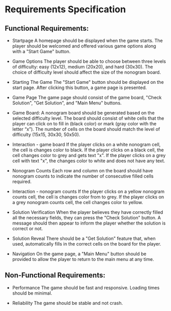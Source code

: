 # Requirements Specification

## Functional Requirements:

*  Startpage
A homepage should be displayed when the game starts. The player should be welcomed and offered various game options along with a "Start Game" button.

* Game Options
The player should be able to choose between three levels of difficulty: easy (12x12), medium (20x20), and hard (30x30).
The choice of difficulty level should affect the size of the nonogram board.

* Starting The Game
The "Start Game" button should be displayed on the start page. After clicking this button, a game page is presented.

* Game Page
The game page should consist of the game board, "Check Solution", "Get Solution", and "Main Menu" buttons.

* Game Board:
A nonogram board should be generated based on the selected difficulty level.
The board should consist of white cells that the player can click on to fill in (black color) or mark (gray color with the letter “x”).
The number of cells on the board should match the level of difficulty (15x15, 30x30, 50x50).

* Interaction - game board
If the player clicks on a white nonogram cell, the cell is changes color to black. If the player clicks on a black cell, the cell changes color to grey and gets text "x". If the player clicks on a grey cell with text "x", the changes color to white and does not have any text.

* Nonogram Counts
Each row and column on the board should have nonogram counts to indicate the number of consecutive filled cells required.

* Interaction - nonogram counts
If the player clicks on a yellow nonogram counts cell, the cell is changes color from to grey. If the player clicks on a grey nonogram counts cell, the cell changes color to yellow.

* Solution Verification
When the player believes they have correctly filled all the necessary fields, they can press the "Check Solution" button. A message should then appear to inform the player whether the solution is correct or not.

* Solution Reveal
There should be a "Get Solution" feature that, when used, automatically fills in the correct cells on the board for the player.

*  Navigation
On the game page, a "Main Menu" button should be provided to allow the player to return to the main menu at any time.




## Non-Functional Requirements:
* Performance
The game should be fast and responsive.
Loading times should be minimal.

* Reliability
The game should be stable and not crash.

